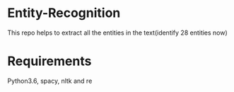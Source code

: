 # Entity-Recognition

This repo helps to extract all the entities in the text(identify 28 entities now)

# Requirements

Python3.6,
spacy,
nltk and
re
